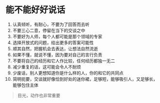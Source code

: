 # 能不能好好说话

1. 认真倾听，有耐心，不要为了回答而去听
2. 不要三心二意，停留在当下的交谈之中
3. 不要好为人师，每个人都可能是那个领域的专家
4. 选择开放式的问题，给出更多的答案可能性
5. 顺其自然，把握机会去表达，让想法自然流逝
6. 如果不懂，就说不懂，因为要对自己的言行负责
7. 不要将自己的经历和它人作比较，任何经历都独一无二
8. 减少重复的话，这可能会令人不耐烦
9. 少废话，别人更想知道你是什么样的人，你的和它的共同点
10. 简明扼要，交谈就好像恰到好处的迷你裙，足够短，能够吸引人，又足够长，能够包住主体

> 目光，动作也非常重要